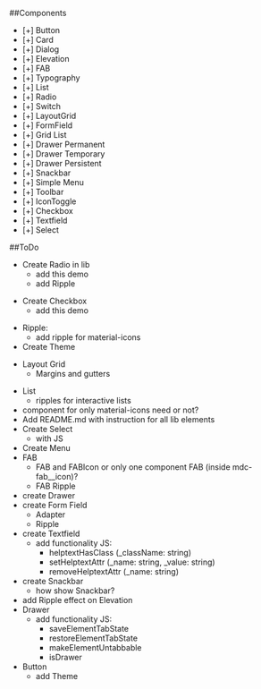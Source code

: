 ##Components
- [+] Button
- [+] Card
- [+] Dialog
- [+] Elevation
- [+] FAB
- [+] Typography
- [+] List
- [+] Radio
- [+] Switch
- [+] LayoutGrid
- [+] FormField
- [+] Grid List
- [+] Drawer Permanent
- [+] Drawer Temporary
- [+] Drawer Persistent
- [+] Snackbar
- [+] Simple Menu
- [+] Toolbar
- [+] IconToggle
- [+] Checkbox
- [+] Textfield
- [+] Select

##ToDo
- Create Radio in lib
    - add this demo
    - add Ripple
+ Create Checkbox
    + add this demo
- Ripple:
    - add ripple for material-icons
- Create Theme
+ Layout Grid
    + Margins and gutters
- List
    - ripples for interactive lists
- component for only material-icons need or not?
- Add README.md with instruction for all lib elements
- Create Select
    - with JS
- Create Menu
- FAB
    - FAB and FABIcon or only one component FAB (inside mdc-fab__icon)?
    - FAB Ripple
- create Drawer
- create Form Field
    - Adapter
    - Ripple
- create Textfield
    - add functionality JS:
        - helptextHasClass (_className: string)
        - setHelptextAttr (_name: string, _value: string)
        - removeHelptextAttr (_name: string)
- create Snackbar
    - how show Snackbar?
- add Ripple effect on Elevation
- Drawer
    - add functionality JS:
        - saveElementTabState
        - restoreElementTabState
        - makeElementUntabbable
        - isDrawer
- Button
    - add Theme
    